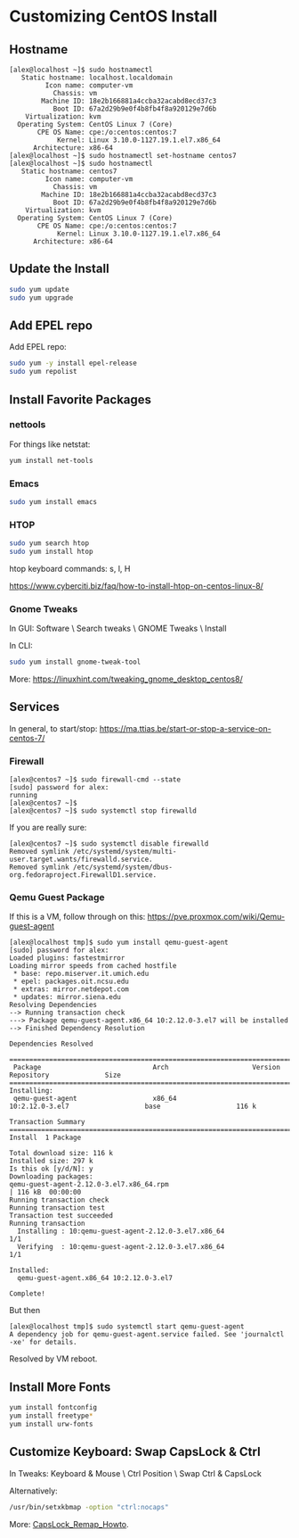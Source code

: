 # Customizing CentOS Install

## Hostname
```
[alex@localhost ~]$ sudo hostnamectl
   Static hostname: localhost.localdomain
         Icon name: computer-vm
           Chassis: vm
        Machine ID: 18e2b166881a4ccba32acabd8ecd37c3
           Boot ID: 67a2d29b9e0f4b8fb4f8a920129e7d6b
    Virtualization: kvm
  Operating System: CentOS Linux 7 (Core)
       CPE OS Name: cpe:/o:centos:centos:7
            Kernel: Linux 3.10.0-1127.19.1.el7.x86_64
      Architecture: x86-64
[alex@localhost ~]$ sudo hostnamectl set-hostname centos7
[alex@localhost ~]$ sudo hostnamectl
   Static hostname: centos7
         Icon name: computer-vm
           Chassis: vm
        Machine ID: 18e2b166881a4ccba32acabd8ecd37c3
           Boot ID: 67a2d29b9e0f4b8fb4f8a920129e7d6b
    Virtualization: kvm
  Operating System: CentOS Linux 7 (Core)
       CPE OS Name: cpe:/o:centos:centos:7
            Kernel: Linux 3.10.0-1127.19.1.el7.x86_64
      Architecture: x86-64
```

## Update the Install

```sh
sudo yum update
sudo yum upgrade
```
## Add EPEL repo

Add EPEL repo:

```sh
sudo yum -y install epel-release
sudo yum repolist
```

## Install Favorite Packages

### nettools

For things like netstat:

```sh
yum install net-tools
```

### Emacs

```sh
sudo yum install emacs
```

### HTOP

```sh
sudo yum search htop
sudo yum install htop
```

htop keyboard commands: s, l, H

https://www.cyberciti.biz/faq/how-to-install-htop-on-centos-linux-8/

### Gnome Tweaks

In GUI:
Software \ Search tweaks \ GNOME Tweaks \ Install

In CLI:

```sh
sudo yum install gnome-tweak-tool
```
More: https://linuxhint.com/tweaking_gnome_desktop_centos8/

## Services

In general, to start/stop:
https://ma.ttias.be/start-or-stop-a-service-on-centos-7/

### Firewall

```
[alex@centos7 ~]$ sudo firewall-cmd --state
[sudo] password for alex:
running
[alex@centos7 ~]$
[alex@centos7 ~]$ sudo systemctl stop firewalld
```
If you are really sure:
```
[alex@centos7 ~]$ sudo systemctl disable firewalld
Removed symlink /etc/systemd/system/multi-user.target.wants/firewalld.service.
Removed symlink /etc/systemd/system/dbus-org.fedoraproject.FirewallD1.service.
```

### Qemu Guest Package

If this is a VM, follow through on this: https://pve.proxmox.com/wiki/Qemu-guest-agent

```
[alex@localhost tmp]$ sudo yum install qemu-guest-agent
[sudo] password for alex:
Loaded plugins: fastestmirror
Loading mirror speeds from cached hostfile
 * base: repo.miserver.it.umich.edu
 * epel: packages.oit.ncsu.edu
 * extras: mirror.netdepot.com
 * updates: mirror.siena.edu
Resolving Dependencies
--> Running transaction check
---> Package qemu-guest-agent.x86_64 10:2.12.0-3.el7 will be installed
--> Finished Dependency Resolution

Dependencies Resolved

============================================================================================================================
 Package                            Arch                     Version                           Repository              Size
============================================================================================================================
Installing:
 qemu-guest-agent                   x86_64                   10:2.12.0-3.el7                   base                   116 k

Transaction Summary
============================================================================================================================
Install  1 Package

Total download size: 116 k
Installed size: 297 k
Is this ok [y/d/N]: y
Downloading packages:
qemu-guest-agent-2.12.0-3.el7.x86_64.rpm                                                             | 116 kB  00:00:00
Running transaction check
Running transaction test
Transaction test succeeded
Running transaction
  Installing : 10:qemu-guest-agent-2.12.0-3.el7.x86_64                                                                  1/1
  Verifying  : 10:qemu-guest-agent-2.12.0-3.el7.x86_64                                                                  1/1

Installed:
  qemu-guest-agent.x86_64 10:2.12.0-3.el7

Complete!

```

But then

```
[alex@localhost tmp]$ sudo systemctl start qemu-guest-agent
A dependency job for qemu-guest-agent.service failed. See 'journalctl -xe' for details.
```

Resolved by VM reboot.

## Install More Fonts

```sh
yum install fontconfig
yum install freetype*
yum install urw-fonts
```

## Customize Keyboard: Swap CapsLock & Ctrl

In Tweaks: Keyboard & Mouse \ Ctrl Position \ Swap Ctrl & CapsLock

Alternatively:
```sh
/usr/bin/setxkbmap -option "ctrl:nocaps"
```
More: [CapsLock_Remap_Howto](http://www.noah.org/wiki/CapsLock_Remap_Howto).
